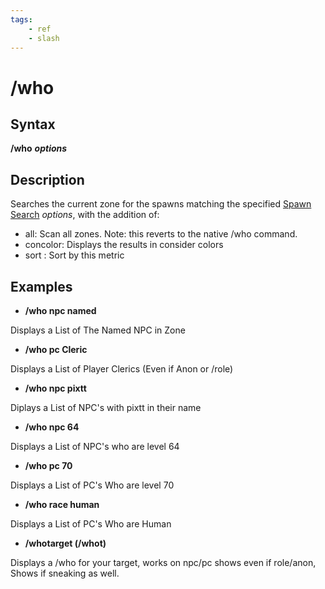 ```yaml
---
tags:
    - ref
    - slash
---
```

# /who

## Syntax

**/who** _**options**_

## Description

Searches the current zone for the spawns matching the specified [Spawn Search](../../reference/general/spawn-search.md) _options_, with the addition of:

* all: Scan all zones. Note: this reverts to the native /who command.
* concolor: Displays the results in consider colors
* sort \: Sort by this metric

## Examples

* **/who npc named**

Displays a List of The Named NPC in Zone

* **/who pc Cleric**

Displays a List of Player Clerics (Even if Anon or /role)

* **/who npc pixtt**

Diplays a List of NPC's with pixtt in their name

* **/who npc 64**

Displays a List of NPC's who are level 64

* **/who pc 70**

Displays a List of PC's Who are level 70

* **/who race human**

Displays a List of PC's Who are Human

* **/whotarget (/whot)**

Displays a /who for your target, works on npc/pc shows even if role/anon, Shows if sneaking as well.

